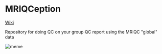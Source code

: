 # MRIQCeption

[Wiki](https://github.com/elizabethbeard/mriqception/wiki)

Repository for doing QC on your group QC report using the MRIQC "global" data

![meme](https://slack-imgs.com/?c=1&url=https%3A%2F%2Fi.imgflip.com%2F37avug.jpg)

